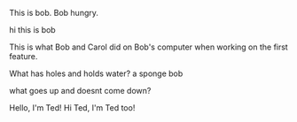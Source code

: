 
This is bob. Bob hungry.


hi this is bob

This is what Bob and Carol did on Bob's computer when working on the first feature.

What has holes and holds water?
a sponge bob

what goes up and doesnt come down?

Hello, I'm Ted!
Hi Ted, I'm Ted too!

